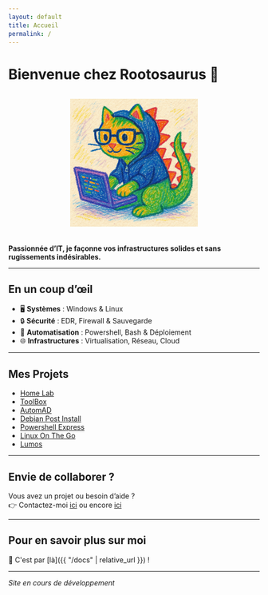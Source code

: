 ```yaml
---
layout: default
title: Accueil
permalink: /
---
```


# Bienvenue chez Rootosaurus 🦖

<div style="text-align: center; margin: 2rem 0;">
  <img src="/assets/images/dinoact_optimized.png"
       alt="Dino Geek Hacker"
       style="max-width: 300px; height: auto;">
</div>

**Passionnée d’IT, je façonne vos infrastructures solides et sans rugissements indésirables.**

---

## En un coup d’œil

- 🖥   **Systèmes** : Windows & Linux  
-  🔒  **Sécurité** : EDR, Firewall & Sauvegarde  
-   🚀  **Automatisation** : Powershell, Bash & Déploiement
-    🌐  **Infrastructures** : Virtualisation, Réseau, Cloud

---

## Mes Projets

- [Home Lab](https://github.com/Mini-Pishon/Home-Lab)  
- [ToolBox](https://github.com/Mini-Pishon/ToolBox-in-powershell)
- [AutomAD](https://github.com/Mini-Pishon/AutomAD)  
- [Debian Post Install](https://github.com/Mini-Pishon/tssr-linux-debian-post-install)  
- [Powershell Express](https://github.com/Mini-Pishon/PowerShell-Express)  
- [Linux On The Go](https://github.com/Mini-Pishon/Linux-on-the-go)  
- [Lumos](https://github.com/Mini-Pishon/Lumos)  


---

## Envie de collaborer ?

Vous avez un projet ou besoin d’aide ?  
👉 Contactez-moi [ici](https://www.linkedin.com/in/ccarolinecheron/) ou encore [ici](https://github.com/Mini-Pishon/)


---

## Pour en savoir plus sur moi

📄 C'est par [là]({{ "/docs" | relative_url }}) !

---

*Site en cours de développement*  